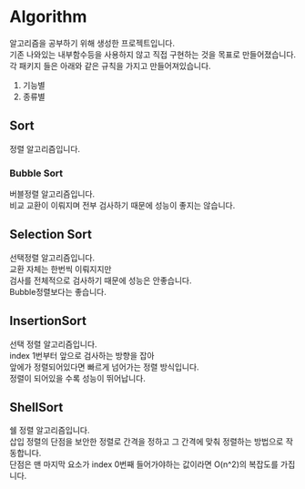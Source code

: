 # Algorithm
알고리즘을 공부하기 위해 생성한 프로젝트입니다.   
기존 나와있는 내부함수등을 사용하지 않고 직접 구현하는 것을 목표로 만들어졌습니다.  
각 패키지 들은 아래와 같은 규칙을 가지고 만들어져있습니다.  
1. 기능별
2. 종류별  

## Sort
정렬 알고리즘입니다.  
### Bubble Sort
버블정렬 알고리즘입니다.  
비교 교환이 이뤄지며 전부 검사하기 때문에 성능이 좋지는 않습니다.  

## Selection Sort
선택정렬 알고리즘입니다.  
교환 자체는 한번씩 이뤄지지만  
검사를 전체적으로 검사하기 때문에 성능은 안좋습니다.  
Bubble정렬보다는 좋습니다.

## InsertionSort

선택 정렬 알고리즘입니다.  
index 1번부터 앞으로 검사하는 방향을 잡아  
앞에가 정렬되어있다면 빠르게 넘어가는 정렬 방식입니다.  
정렬이 되어있을 수록 성능이 뛰어납니다.

## ShellSort
쉘 정렬 알고리즘입니다.  
삽입 정렬의 단점을 보안한 정렬로 간격을 정하고 그 간격에 맞춰 정렬하는 방법으로 작동합니다.  
단점은 맨 마지막 요소가 index 0번째 들어가야하는 값이라면 O(n^2)의 복잡도를 가집니다.
